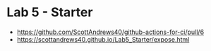 # Lab 5 - Starter
- https://github.com/ScottAndrews40/github-actions-for-ci/pull/6
- https://scottandrews40.github.io/Lab5_Starter/expose.html

